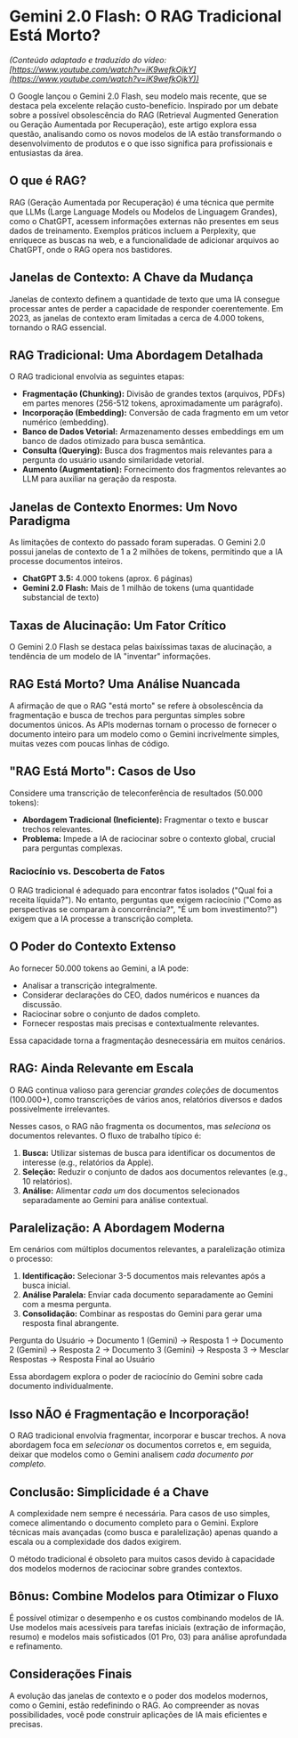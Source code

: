# Gemini 2.0 Flash: O RAG Tradicional Está Morto?

*(Conteúdo adaptado e traduzido do vídeo: [https://www.youtube.com/watch?v=iK9wefkOjkY](https://www.youtube.com/watch?v=iK9wefkOjkY))*

O Google lançou o Gemini 2.0 Flash, seu modelo mais recente, que se destaca pela excelente relação custo-benefício. Inspirado por um debate sobre a possível obsolescência do RAG (Retrieval Augmented Generation ou Geração Aumentada por Recuperação), este artigo explora essa questão, analisando como os novos modelos de IA estão transformando o desenvolvimento de produtos e o que isso significa para profissionais e entusiastas da área.

## O que é RAG?

RAG (Geração Aumentada por Recuperação) é uma técnica que permite que LLMs (Large Language Models ou Modelos de Linguagem Grandes), como o ChatGPT, acessem informações externas não presentes em seus dados de treinamento. Exemplos práticos incluem a Perplexity, que enriquece as buscas na web, e a funcionalidade de adicionar arquivos ao ChatGPT, onde o RAG opera nos bastidores.

## Janelas de Contexto: A Chave da Mudança

Janelas de contexto definem a quantidade de texto que uma IA consegue processar antes de perder a capacidade de responder coerentemente. Em 2023, as janelas de contexto eram limitadas a cerca de 4.000 tokens, tornando o RAG essencial.

## RAG Tradicional: Uma Abordagem Detalhada

O RAG tradicional envolvia as seguintes etapas:

*   **Fragmentação (Chunking):** Divisão de grandes textos (arquivos, PDFs) em partes menores (256-512 tokens, aproximadamente um parágrafo).
*   **Incorporação (Embedding):** Conversão de cada fragmento em um vetor numérico (embedding).
*   **Banco de Dados Vetorial:** Armazenamento desses embeddings em um banco de dados otimizado para busca semântica.
*   **Consulta (Querying):** Busca dos fragmentos mais relevantes para a pergunta do usuário usando similaridade vetorial.
*   **Aumento (Augmentation):** Fornecimento dos fragmentos relevantes ao LLM para auxiliar na geração da resposta.

## Janelas de Contexto Enormes: Um Novo Paradigma

As limitações de contexto do passado foram superadas. O Gemini 2.0 possui janelas de contexto de 1 a 2 milhões de tokens, permitindo que a IA processe documentos inteiros.

*   **ChatGPT 3.5:** 4.000 tokens (aprox. 6 páginas)
*   **Gemini 2.0 Flash:** Mais de 1 milhão de tokens (uma quantidade substancial de texto)

## Taxas de Alucinação: Um Fator Crítico

O Gemini 2.0 Flash se destaca pelas baixíssimas taxas de alucinação, a tendência de um modelo de IA "inventar" informações.

## RAG Está Morto? Uma Análise Nuancada

A afirmação de que o RAG "está morto" se refere à obsolescência da fragmentação e busca de trechos para perguntas simples sobre documentos únicos. As APIs modernas tornam o processo de fornecer o documento inteiro para um modelo como o Gemini incrivelmente simples, muitas vezes com poucas linhas de código.

## "RAG Está Morto": Casos de Uso

Considere uma transcrição de teleconferência de resultados (50.000 tokens):

*   **Abordagem Tradicional (Ineficiente):** Fragmentar o texto e buscar trechos relevantes.
*   **Problema:** Impede a IA de raciocinar sobre o contexto global, crucial para perguntas complexas.

### Raciocínio vs. Descoberta de Fatos

O RAG tradicional é adequado para encontrar fatos isolados ("Qual foi a receita líquida?"). No entanto, perguntas que exigem raciocínio ("Como as perspectivas se comparam à concorrência?", "É um bom investimento?") exigem que a IA processe a transcrição completa.

## O Poder do Contexto Extenso

Ao fornecer 50.000 tokens ao Gemini, a IA pode:

*   Analisar a transcrição integralmente.
*   Considerar declarações do CEO, dados numéricos e nuances da discussão.
*   Raciocinar sobre o conjunto de dados completo.
*   Fornecer respostas mais precisas e contextualmente relevantes.

Essa capacidade torna a fragmentação desnecessária em muitos cenários.

## RAG: Ainda Relevante em Escala

O RAG continua valioso para gerenciar *grandes coleções* de documentos (100.000+), como transcrições de vários anos, relatórios diversos e dados possivelmente irrelevantes.

Nesses casos, o RAG não fragmenta os documentos, mas *seleciona* os documentos relevantes. O fluxo de trabalho típico é:

1.  **Busca:** Utilizar sistemas de busca para identificar os documentos de interesse (e.g., relatórios da Apple).
2.  **Seleção:** Reduzir o conjunto de dados aos documentos relevantes (e.g., 10 relatórios).
3.  **Análise:** Alimentar *cada um* dos documentos selecionados separadamente ao Gemini para análise contextual.

## Paralelização: A Abordagem Moderna

Em cenários com múltiplos documentos relevantes, a paralelização otimiza o processo:

1.  **Identificação:** Selecionar 3-5 documentos mais relevantes após a busca inicial.
2.  **Análise Paralela:** Enviar cada documento separadamente ao Gemini com a mesma pergunta.
3.  **Consolidação:** Combinar as respostas do Gemini para gerar uma resposta final abrangente.

Pergunta do Usuário -> Documento 1 (Gemini) -> Resposta 1
-> Documento 2 (Gemini) -> Resposta 2
-> Documento 3 (Gemini) -> Resposta 3
-> Mesclar Respostas -> Resposta Final ao Usuário


Essa abordagem explora o poder de raciocínio do Gemini sobre cada documento individualmente.

## Isso NÃO é Fragmentação e Incorporação!

O RAG tradicional envolvia fragmentar, incorporar e buscar trechos. A nova abordagem foca em *selecionar* os documentos corretos e, em seguida, deixar que modelos como o Gemini analisem *cada documento por completo*.

## Conclusão: Simplicidade é a Chave

A complexidade nem sempre é necessária. Para casos de uso simples, comece alimentando o documento completo para o Gemini. Explore técnicas mais avançadas (como busca e paralelização) apenas quando a escala ou a complexidade dos dados exigirem.

O método tradicional é obsoleto para muitos casos devido à capacidade dos modelos modernos de raciocinar sobre grandes contextos.

## Bônus: Combine Modelos para Otimizar o Fluxo

É possível otimizar o desempenho e os custos combinando modelos de IA. Use modelos mais acessíveis para tarefas iniciais (extração de informação, resumo) e modelos mais sofisticados (01 Pro, 03) para análise aprofundada e refinamento.

## Considerações Finais

A evolução das janelas de contexto e o poder dos modelos modernos, como o Gemini, estão redefinindo o RAG. Ao compreender as novas possibilidades, você pode construir aplicações de IA mais eficientes e precisas.
